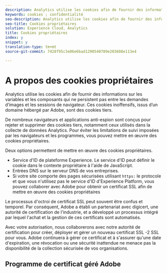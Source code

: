 ```yaml
---
description: Analytics utilise les cookies afin de fournir des informations sur les variables et les composants qui ne persistent pas entre les demandes d’images et les sessions de navigateur.
keywords: cookies ; confidentialité
seo-description: Analytics utilise les cookies afin de fournir des informations sur les variables et les composants qui ne persistent pas entre les demandes d’images et les sessions de navigateur.
seo-title: Cookies propriétaires
solution: Experience Cloud, Analytics
title: Cookies propriétaires
index: y
snippet: y
translation-type: tm+mt
source-git-commit: 7428f95c3e06e6bad1290540789e203608e113e4

---
```



# A propos des cookies propriétaires

Analytics utilise les cookies afin de fournir des informations sur les variables et les composants qui ne persistent pas entre les demandes d’images et les sessions de navigateur. Ces cookies inoffensifs, issus d’un domaine hébergé par Adobe, sont des cookies tiers.

De nombreux navigateurs et applications anti-espion sont conçus pour rejeter et supprimer des cookies tiers, notamment ceux utilisés dans la collecte de données Analytics. Pour éviter les limitations de suivi imposées par les navigateurs et les programmes, vous pouvez mettre en œuvre des cookies propriétaires.

Deux options permettent de mettre en œuvre des cookies propriétaires.

* Service d'ID de plateforme Experience. Le service d'ID peut définir le cookie dans le contexte propriétaire à l'aide de JavaScript.
* Entrées DNS sur le serveur DNS de vos entreprises.
* Si votre site comporte des pages sécurisées utilisant `https:` le protocole et que vous n'utilisez pas le service d'ID d'Experience Platform, vous pouvez collaborer avec Adobe pour obtenir un certificat SSL afin de mettre en œuvre des cookies propriétaires

Le processus d'octroi de certificat SSL peut souvent être confus et temporel. Par conséquent, Adobe a établi un partenariat avec digicert, une autorité de certification de l'industrie, et a développé un processus intégré par lequel l'achat et la gestion de ces certificats sont automatisés.

Avec votre autorisation, nous collaborerons avec notre autorité de certification pour créer, déployer et gérer un nouveau certificat SSL -2 SSL pour vous. Adobe continuera à gérer ce certificat et à s'assurer qu'une date d'expiration, une révocation ou une sécurité inattendue ne menace pas la disponibilité de la collection sécurisée de vos organisations.

## Programme de certificat géré Adobe
